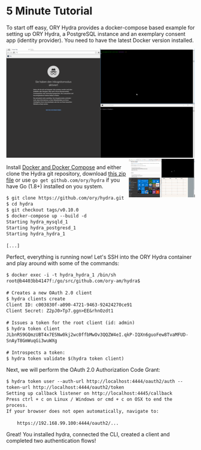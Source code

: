 # 5 Minute Tutorial

To start off easy, ORY Hydra provides a docker-compose based example for setting up ORY Hydra, a PostgreSQL instance
and an exemplary consent app (identity provider). You need to have the latest Docker version installed.

<img src="images/oauth2-flow.gif" alt="OAuth2 Flow">

<img alt="Running the example" align="right" width="35%" src="images/run-the-example.gif">

Install [Docker and Docker Compose](https://github.com/ory-am/hydra#installation) and either clone the Hydra git repository,
download [this zip file](https://github.com/ory-am/hydra/archive/master.zip) or use `go get github.com/ory/hydra` if you have Go (1.8+) installed on you system.

```
$ git clone https://github.com/ory/hydra.git
$ cd hydra
$ git checkout tags/v0.10.0
$ docker-compose up --build -d
Starting hydra_mysqld_1
Starting hydra_postgresd_1
Starting hydra_hydra_1

[...]
```

Perfect, everything is running now! Let's SSH into the ORY Hydra container and play around with some of the commands:

```
$ docker exec -i -t hydra_hydra_1 /bin/sh
root@b4403bb4147f:/go/src/github.com/ory-am/hydra$

# Creates a new OAuth 2.0 client
$ hydra clients create
Client ID: c003830f-a090-4721-9463-92424270ce91
Client Secret: Z2pJ0>Tp7.ggn>EE&rhnOzdt1

# Issues a token for the root client (id: admin)
$ hydra token client
JLbnRS9GQmzUBT4x7ESNw0kj2wc0ffbMwOv3QQZW4eI.qkP-IQXn6guoFew8TvaMFUD-SnAyT8GmWuqGi3wuWXg

# Introspects a token:
$ hydra token validate $(hydra token client)
```

Next, we will perform the OAuth 2.0 Authorization Code Grant:

```
$ hydra token user --auth-url http://localhost:4444/oauth2/auth --token-url http://localhost:4444/oauth2/token
Setting up callback listener on http://localhost:4445/callback
Press ctrl + c on Linux / Windows or cmd + c on OSX to end the process.
If your browser does not open automatically, navigate to:

    https://192.168.99.100:4444/oauth2/...
```

Great! You installed hydra, connected the CLI, created a client and completed two authentication flows!
